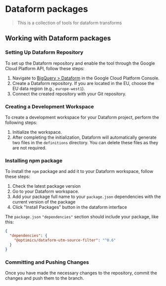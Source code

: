 # Dataform packages

> This is a collection of tools for dataform transforms

## Working with Dataform packages

### Setting Up Dataform Repository

To set up the Dataform repository and enable the tool through the Google Cloud
Platform API, follow these steps:

1. Navigate to [BigQuery >
   Dataform](https://console.cloud.google.com/bigquery/dataform) in the Google
Cloud Platform Console.
2. Create a Dataform repository. If you are located in the EU, choose the EU
   data region (e.g., `europe-west1`).
3. Connect the created repository with your Git repository.

### Creating a Development Workspace

To create a development workspace for your Dataform project, perform the
following steps:

1. Initialize the workspace.
2. After completing the initialization, Dataform will automatically generate
   two files in the `definitions` directory. You can delete these files as they
   are not required.

### Installing npm package

To install the `npm` package and add it to your Dataform workspace, follow
these steps:

1. Check the latest package version
2. Go to your Dataform workspace.
3. Add your package full name to your `package.json` dependencies
   with the current version of the package
4. Click "Install Packages" button in the dataform interface

The `package.json` `"dependencies"` section should include your package, like
this:

```json
{
  "dependencies": {
    "@optimics/dataform-utm-source-filter": "^0.6"
  }
}
```

### Committing and Pushing Changes

Once you have made the necessary changes to the repository, commit the changes
and push them to the branch.
